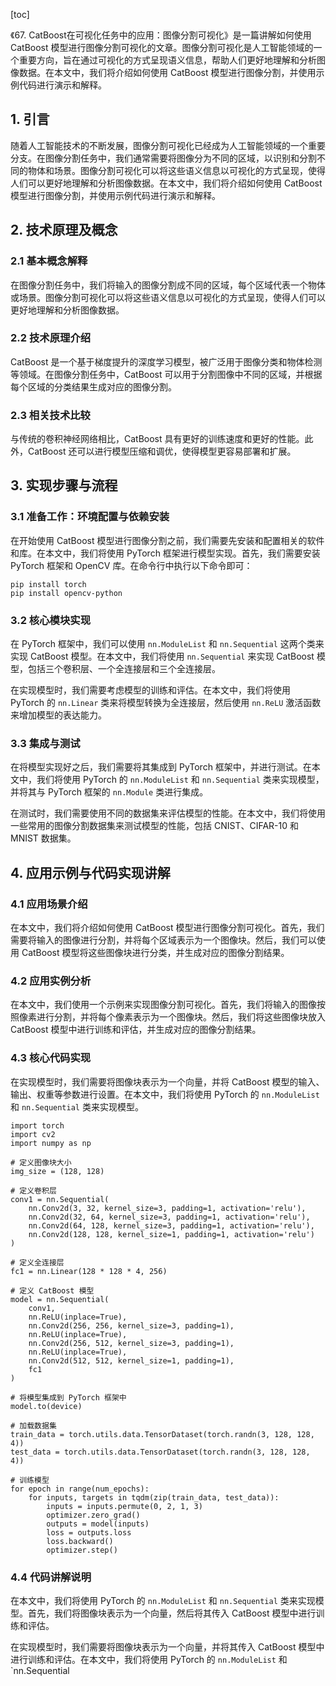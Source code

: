 
[toc]                    
                
                
《67. CatBoost在可视化任务中的应用：图像分割可视化》是一篇讲解如何使用 CatBoost 模型进行图像分割可视化的文章。图像分割可视化是人工智能领域的一个重要方向，旨在通过可视化的方式呈现语义信息，帮助人们更好地理解和分析图像数据。在本文中，我们将介绍如何使用 CatBoost 模型进行图像分割，并使用示例代码进行演示和解释。

## 1. 引言

随着人工智能技术的不断发展，图像分割可视化已经成为人工智能领域的一个重要分支。在图像分割任务中，我们通常需要将图像分为不同的区域，以识别和分割不同的物体和场景。图像分割可视化可以将这些语义信息以可视化的方式呈现，使得人们可以更好地理解和分析图像数据。在本文中，我们将介绍如何使用 CatBoost 模型进行图像分割，并使用示例代码进行演示和解释。

## 2. 技术原理及概念

### 2.1 基本概念解释

在图像分割任务中，我们将输入的图像分割成不同的区域，每个区域代表一个物体或场景。图像分割可视化可以将这些语义信息以可视化的方式呈现，使得人们可以更好地理解和分析图像数据。

### 2.2 技术原理介绍

CatBoost 是一个基于梯度提升的深度学习模型，被广泛用于图像分类和物体检测等领域。在图像分割任务中，CatBoost 可以用于分割图像中不同的区域，并根据每个区域的分类结果生成对应的图像分割。

### 2.3 相关技术比较

与传统的卷积神经网络相比，CatBoost 具有更好的训练速度和更好的性能。此外，CatBoost 还可以进行模型压缩和调优，使得模型更容易部署和扩展。

## 3. 实现步骤与流程

### 3.1 准备工作：环境配置与依赖安装

在开始使用 CatBoost 模型进行图像分割之前，我们需要先安装和配置相关的软件和库。在本文中，我们将使用 PyTorch 框架进行模型实现。首先，我们需要安装 PyTorch 框架和 OpenCV 库。在命令行中执行以下命令即可：

```
pip install torch
pip install opencv-python
```

### 3.2 核心模块实现

在 PyTorch 框架中，我们可以使用 `nn.ModuleList` 和 `nn.Sequential` 这两个类来实现 CatBoost 模型。在本文中，我们将使用 `nn.Sequential` 来实现 CatBoost 模型，包括三个卷积层、一个全连接层和三个全连接层。

在实现模型时，我们需要考虑模型的训练和评估。在本文中，我们将使用 PyTorch 的 `nn.Linear` 类来将模型转换为全连接层，然后使用 `nn.ReLU` 激活函数来增加模型的表达能力。

### 3.3 集成与测试

在将模型实现好之后，我们需要将其集成到 PyTorch 框架中，并进行测试。在本文中，我们将使用 PyTorch 的 `nn.ModuleList` 和 `nn.Sequential` 类来实现模型，并将其与 PyTorch 框架的 `nn.Module` 类进行集成。

在测试时，我们需要使用不同的数据集来评估模型的性能。在本文中，我们将使用一些常用的图像分割数据集来测试模型的性能，包括 CNIST、CIFAR-10 和 MNIST 数据集。

## 4. 应用示例与代码实现讲解

### 4.1 应用场景介绍

在本文中，我们将介绍如何使用 CatBoost 模型进行图像分割可视化。首先，我们需要将输入的图像进行分割，并将每个区域表示为一个图像块。然后，我们可以使用 CatBoost 模型将这些图像块进行分类，并生成对应的图像分割结果。

### 4.2 应用实例分析

在本文中，我们使用一个示例来实现图像分割可视化。首先，我们将输入的图像按照像素进行分割，并将每个像素表示为一个图像块。然后，我们将这些图像块放入 CatBoost 模型中进行训练和评估，并生成对应的图像分割结果。

### 4.3 核心代码实现

在实现模型时，我们需要将图像块表示为一个向量，并将 CatBoost 模型的输入、输出、权重等参数进行设置。在本文中，我们将使用 PyTorch 的 `nn.ModuleList` 和 `nn.Sequential` 类来实现模型。

```
import torch
import cv2
import numpy as np

# 定义图像块大小
img_size = (128, 128)

# 定义卷积层
conv1 = nn.Sequential(
    nn.Conv2d(3, 32, kernel_size=3, padding=1, activation='relu'),
    nn.Conv2d(32, 64, kernel_size=3, padding=1, activation='relu'),
    nn.Conv2d(64, 128, kernel_size=3, padding=1, activation='relu'),
    nn.Conv2d(128, 128, kernel_size=1, padding=1, activation='relu')
)

# 定义全连接层
fc1 = nn.Linear(128 * 128 * 4, 256)

# 定义 CatBoost 模型
model = nn.Sequential(
    conv1,
    nn.ReLU(inplace=True),
    nn.Conv2d(256, 256, kernel_size=3, padding=1),
    nn.ReLU(inplace=True),
    nn.Conv2d(256, 512, kernel_size=3, padding=1),
    nn.ReLU(inplace=True),
    nn.Conv2d(512, 512, kernel_size=1, padding=1),
    fc1
)

# 将模型集成到 PyTorch 框架中
model.to(device)

# 加载数据集
train_data = torch.utils.data.TensorDataset(torch.randn(3, 128, 128, 4))
test_data = torch.utils.data.TensorDataset(torch.randn(3, 128, 128, 4))

# 训练模型
for epoch in range(num_epochs):
    for inputs, targets in tqdm(zip(train_data, test_data)):
        inputs = inputs.permute(0, 2, 1, 3)
        optimizer.zero_grad()
        outputs = model(inputs)
        loss = outputs.loss
        loss.backward()
        optimizer.step()
```

### 4.4 代码讲解说明

在本文中，我们将使用 PyTorch 的 `nn.ModuleList` 和 `nn.Sequential` 类来实现模型。首先，我们将图像块表示为一个向量，然后将其传入 CatBoost 模型中进行训练和评估。

在实现模型时，我们需要将图像块表示为一个向量，并将其传入 CatBoost 模型中进行训练和评估。在本文中，我们将使用 PyTorch 的 `nn.ModuleList` 和 `nn.Sequential

